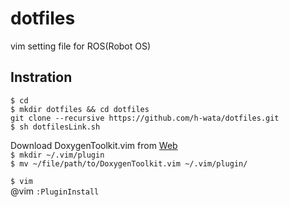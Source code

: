 # dotfiles
vim setting file for ROS(Robot OS)  

## Instration
`$ cd`  
`$ mkdir dotfiles && cd dotfiles`  
`git clone --recursive https://github.com/h-wata/dotfiles.git`  
`$ sh dotfilesLink.sh`  

Download DoxygenToolkit.vim from [Web](http://www.vim.org/scripts/script.php?script_id=987)   
`$ mkdir ~/.vim/plugin`  
`$ mv ~/file/path/to/DoxygenToolkit.vim ~/.vim/plugin/`  

`$ vim`  
@vim `:PluginInstall`  

